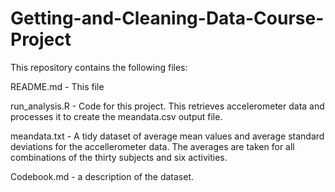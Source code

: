 # Getting-and-Cleaning-Data-Course-Project
This repository contains the following files:

README.md - This file

run_analysis.R - Code for this project. This retrieves accelerometer data and processes it to create the meandata.csv output file.

meandata.txt - A tidy dataset of average mean values and average standard deviations for the accellerometer data. The averages are taken for all combinations of the thirty subjects and six activities.

Codebook.md - a description of the dataset.